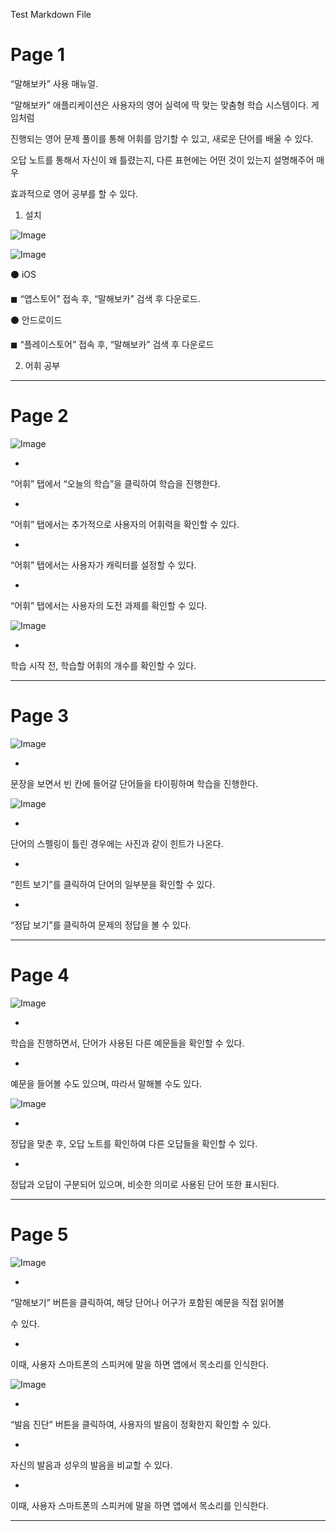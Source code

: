Test Markdown File
# Page 1

“말해보카” 사용 매뉴얼. 


 


 “말해보카” 애플리케이션은 사용자의 영어 실력에 딱 맞는 맞춤형 학습 시스템이다. 게임처럼 


진행되는 영어 문제 풀이를 통해 어휘를 암기할 수 있고, 새로운 단어를 배울 수 있다.  


오답 노트를 통해서 자신이 왜 틀렸는지, 다른 표현에는 어떤 것이 있는지 설명해주어 매우 


효과적으로 영어 공부를 할 수 있다. 


 


1. 설치 


![Image](https://storage.googleapis.com/aschatbot-a50cf.appspot.com/ENG_Mannual_img1_2.png)

![Image](https://storage.googleapis.com/aschatbot-a50cf.appspot.com/ENG_Mannual_img1_2.png)

     
 


⚫ iOS 


◼ 
“앱스토어” 접속 후, “말해보카” 검색 후 다운로드. 


⚫ 안드로이드 


◼ 
“플레이스토어” 접속 후, “말해보카” 검색 후 다운로드 


 


2. 어휘 공부 


 



---

# Page 2

![Image](https://storage.googleapis.com/aschatbot-a50cf.appspot.com/ENG_Mannual_img2_2.png)

 


- 
“어휘” 탭에서 “오늘의 학습”을 클릭하여 학습을 진행한다. 


- 
“어휘” 탭에서는 추가적으로 사용자의 어휘력을 확인할 수 있다. 


- 
“어휘” 탭에서는 사용자가 캐릭터를 설정할 수 있다. 


- 
“어휘” 탭에서는 사용자의 도전 과제를 확인할 수 있다. 


![Image](https://storage.googleapis.com/aschatbot-a50cf.appspot.com/ENG_Mannual_img2_2.png)

 


- 
학습 시작 전, 학습할 어휘의 개수를 확인할 수 있다. 



---

# Page 3

![Image](https://storage.googleapis.com/aschatbot-a50cf.appspot.com/ENG_Mannual_img3_2.png)

 


- 
문장을 보면서 빈 칸에 들어갈 단어들을 타이핑하며 학습을 진행한다. 


![Image](https://storage.googleapis.com/aschatbot-a50cf.appspot.com/ENG_Mannual_img3_2.png)

 


- 
단어의 스펠링이 틀린 경우에는 사진과 같이 힌트가 나온다. 


- 
“힌트 보기”를 클릭하여 단어의 일부분을 확인할 수 있다. 


- 
“정답 보기”를 클릭하여 문제의 정답을 볼 수 있다. 


 
 



---

# Page 4

![Image](https://storage.googleapis.com/aschatbot-a50cf.appspot.com/ENG_Mannual_img4_2.png)

 


- 
학습을 진행하면서, 단어가 사용된 다른 예문들을 확인할 수 있다. 


- 
예문을 들어볼 수도 있으며, 따라서 말해볼 수도 있다. 


![Image](https://storage.googleapis.com/aschatbot-a50cf.appspot.com/ENG_Mannual_img4_2.png)

 


- 
정답을 맞춘 후, 오답 노트를 확인하여 다른 오답들을 확인할 수 있다. 


- 
정답과 오답이 구분되어 있으며, 비슷한 의미로 사용된 단어 또한 표시된다. 



---

# Page 5

![Image](https://storage.googleapis.com/aschatbot-a50cf.appspot.com/ENG_Mannual_img5_2.png)

 


- 
“말해보기” 버튼을 클릭하여, 해당 단어나 어구가 포함된 예문을 직접 읽어볼 


수 있다. 


- 
이때, 사용자 스마트폰의 스피커에 말을 하면 앱에서 목소리를 인식한다. 


![Image](https://storage.googleapis.com/aschatbot-a50cf.appspot.com/ENG_Mannual_img5_2.png)

 


- 
“발음 진단” 버튼을 클릭하여, 사용자의 발음이 정확한지 확인할 수 있다. 


- 
자신의 발음과 성우의 발음을 비교할 수 있다. 


- 
이때, 사용자 스마트폰의 스피커에 말을 하면 앱에서 목소리를 인식한다. 


 



---

